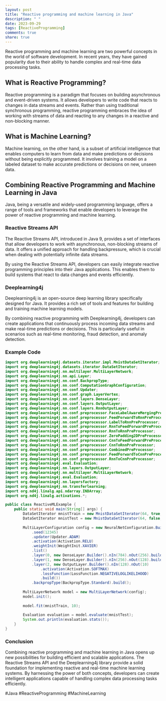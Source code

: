 ```yaml
---
layout: post
title: "Reactive programming and machine learning in Java"
description: " "
date: 2023-09-29
tags: [ReactiveProgramming]
comments: true
share: true
---
```


Reactive programming and machine learning are two powerful concepts in the world of software development. In recent years, they have gained popularity due to their ability to handle complex and real-time data processing tasks. 

## What is Reactive Programming?

Reactive programming is a paradigm that focuses on building asynchronous and event-driven systems. It allows developers to write code that reacts to changes in data streams and events. Rather than using traditional synchronous programming, reactive programming embraces the idea of working with streams of data and reacting to any changes in a reactive and non-blocking manner.

## What is Machine Learning?

Machine learning, on the other hand, is a subset of artificial intelligence that enables computers to learn from data and make predictions or decisions without being explicitly programmed. It involves training a model on a labeled dataset to make accurate predictions or decisions on new, unseen data.

## Combining Reactive Programming and Machine Learning in Java

Java, being a versatile and widely-used programming language, offers a range of tools and frameworks that enable developers to leverage the power of reactive programming and machine learning.

### Reactive Streams API

The Reactive Streams API, introduced in Java 9, provides a set of interfaces that allow developers to work with asynchronous, non-blocking streams of data. It offers a unified approach for handling backpressure, which is crucial when dealing with potentially infinite data streams.

By using the Reactive Streams API, developers can easily integrate reactive programming principles into their Java applications. This enables them to build systems that react to data changes and events efficiently.

### Deeplearning4j

Deeplearning4j is an open-source deep learning library specifically designed for Java. It provides a rich set of tools and features for building and training machine learning models.

By combining reactive programming with Deeplearning4j, developers can create applications that continuously process incoming data streams and make real-time predictions or decisions. This is particularly useful in scenarios such as real-time monitoring, fraud detection, and anomaly detection.

### Example Code

```java
import org.deeplearning4j.datasets.iterator.impl.MnistDataSetIterator;
import org deeplearning4j.datasets.iterator.DataSetIterator;
import org.deeplearning4j.nn.multilayer.MultiLayerNetwork;
import org.deeplearning4j.nn.api.Layer;
import org.deeplearning4j.nn.conf.BackpropType;
import org.deeplearning4j.nn.conf.ComputationGraphConfiguration;
import org.deeplearning4j.nn.conf.Updater;
import org.deeplearning4j.nn.conf.graph.LayerVertex;
import org.deeplearning4j.nn.conf.layers.DenseLayer;
import org.deeplearning4j.nn.conf.layers.OutputLayer;
import org.deeplearning4j.nn.conf.layers.RnnOutputLayer;
import org.deeplearning4j.nn.conf.preprocessor.FaceLabelAwareMergingPreprocessor;
import org.deeplearning4j.nn.conf.preprocessor.FeedForwardToRnnPreProcessor;
import org.deeplearning4j.nn.conf.preprocessor.LabelToRnnPreProcessor;
import org.deeplearning4j.nn.conf.preprocessor.RnnToFeedForwardPreProcessor;
import org.deeplearning4j.nn.conf.preprocessor.RnnToRnnPreProcessor;
import org.deeplearning4j.nn.conf.preprocessor.ZeroPadding2DPreProcessor;
import org.deeplearning4j.nn.conf.preprocessor.CnnToFeedForwardPreProcessor;
import org.deeplearning4j.nn.conf.preprocessor.CnnToRnnPreProcessor;
import org.deeplearning4j.nn.conf.preprocessor.CombinedPreProcessor;
import org.deeplearning4j.nn.conf.preprocessor.FeedForwardToCnnPreProcessor;
import org.deeplearning4j.nn.conf.preprocessor.RnnToCnnPreProcessor;
import org.deeplearning4j.eval.Evaluation;
import org.deeplearning4j.nn.layers.OutputLayer;
import org.deeplearning4j.nn.multilayer.MultiLayerNetwork;
import org.deeplearning4j.eval.Evaluation;
import org.deeplearning4j.nn.layersfactory;
import org.deeplearning4j.nn.transferlearning;
import org.nd4j.linalg.api.ndarray.INDArray;
import org.nd4j.linalg.activations.*;

public class ReactiveMLExample {
    public static void main(String[] args) {
        DataSetIterator mnistTrain = new MnistDataSetIterator(64, true, 12345);
        DataSetIterator mnistTest = new MnistDataSetIterator(64, false, 12345);
        
        MultiLayerConfiguration config = new NeuralNetConfiguration.Builder()
            .seed(12345)
            .updater(Updater.ADAM)
            .activation(Activation.RELU)
            .weightInit(WeightInit.XAVIER)
            .list()
            .layer(0, new DenseLayer.Builder().nIn(784).nOut(256).build())
            .layer(1, new DenseLayer.Builder().nIn(256).nOut(128).build())
            .layer(2, new OutputLayer.Builder().nIn(128).nOut(10)
                .activation(Activation.SOFTMAX)
                .lossFunction(LossFunction.NEGATIVELOGLIKELIHOOD)
                .build())
            .backpropType(BackpropType.Standard).build();
        
        MultiLayerNetwork model = new MultiLayerNetwork(config);
        model.init();
        
        model.fit(mnistTrain, 10);
        
        Evaluation evaluation = model.evaluate(mnistTest);
        System.out.println(evaluation.stats());
    }
}
```

### Conclusion

Combining reactive programming and machine learning in Java opens up new possibilities for building efficient and scalable applications. The Reactive Streams API and the Deeplearning4j library provide a solid foundation for implementing reactive and real-time machine learning systems. By harnessing the power of both concepts, developers can create intelligent applications capable of handling complex data processing tasks efficiently.

#Java #ReactiveProgramming #MachineLearning